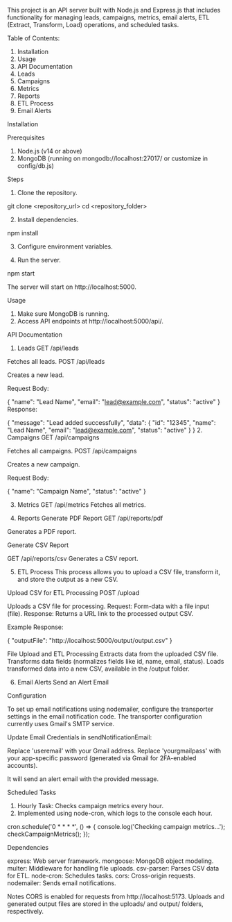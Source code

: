 This project is an API server built with Node.js and Express.js that includes functionality for managing leads, campaigns, metrics, email alerts, ETL (Extract, Transform, Load) operations, and scheduled tasks.

Table of Contents:

1) Installation
2) Usage
3) API Documentation
4) Leads
5) Campaigns
6) Metrics
7) Reports
8) ETL Process
9) Email Alerts



Installation

Prerequisites
1) Node.js (v14 or above)
2) MongoDB (running on mongodb://localhost:27017/ or customize in config/db.js)

Steps
1) Clone the repository.

git clone <repository_url>
cd <repository_folder>


2) Install dependencies.

npm install


3) Configure environment variables.

4) Run the server.

npm start


The server will start on http://localhost:5000.



Usage

1) Make sure MongoDB is running.
2) Access API endpoints at http://localhost:5000/api/.




API Documentation
1. Leads
GET /api/leads

Fetches all leads.
POST /api/leads

Creates a new lead.

Request Body:

{
  "name": "Lead Name",
  "email": "lead@example.com",
  "status": "active"
}
Response:

{
  "message": "Lead added successfully",
  "data": {
    "id": "12345",
    "name": "Lead Name",
    "email": "lead@example.com",
    "status": "active"
  }
}
2. Campaigns
GET /api/campaigns

Fetches all campaigns.
POST /api/campaigns

Creates a new campaign.

Request Body:

{
  "name": "Campaign Name",
  "status": "active"
}


3. Metrics
GET /api/metrics
Fetches all metrics.


4. Reports
Generate PDF Report
GET /api/reports/pdf

Generates a PDF report.

Generate CSV Report

GET /api/reports/csv
Generates a CSV report.


5. ETL Process
This process allows you to upload a CSV file, transform it, and store the output as a new CSV.

Upload CSV for ETL Processing
POST /upload

Uploads a CSV file for processing.
Request: Form-data with a file input (file).
Response: Returns a URL link to the processed output CSV.


Example Response:

{
  "outputFile": "http://localhost:5000/output/output.csv"
}

File Upload and ETL Processing
Extracts data from the uploaded CSV file.
Transforms data fields (normalizes fields like id, name, email, status).
Loads transformed data into a new CSV, available in the /output folder.

6. Email Alerts
Send an Alert Email

Configuration

To set up email notifications using nodemailer, configure the transporter settings in the email notification code. The transporter configuration currently uses Gmail's SMTP service.

Update Email Credentials in sendNotificationEmail:

Replace 'useremail' with your Gmail address.
Replace 'yourgmailpass' with your app-specific password (generated via Gmail for 2FA-enabled accounts).


It will send an alert email with the provided message.


Scheduled Tasks
1) Hourly Task: Checks campaign metrics every hour.
2) Implemented using node-cron, which logs to the console each hour.

cron.schedule('0 * * * *', () => {
  console.log('Checking campaign metrics...');
  checkCampaignMetrics();
});



Dependencies

express: Web server framework.
mongoose: MongoDB object modeling.
multer: Middleware for handling file uploads.
csv-parser: Parses CSV data for ETL.
node-cron: Schedules tasks.
cors: Cross-origin requests.
nodemailer: Sends email notifications.


Notes
CORS is enabled for requests from http://localhost:5173.
Uploads and generated output files are stored in the uploads/ and output/ folders, respectively.